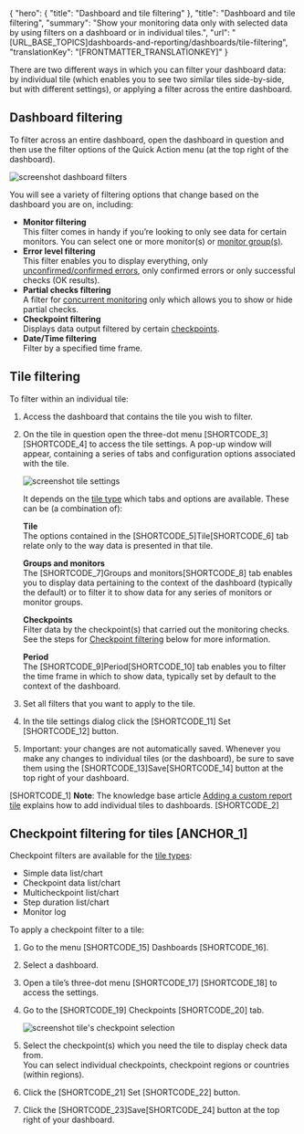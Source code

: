 {
  "hero": {
    "title": "Dashboard and tile filtering"
  },
  "title": "Dashboard and tile filtering",
  "summary": "Show your monitoring data only with selected data by using filters on a dashboard or in individual tiles.",
  "url": "[URL_BASE_TOPICS]dashboards-and-reporting/dashboards/tile-filtering",
  "translationKey": "[FRONTMATTER_TRANSLATIONKEY]"
}

There are two different ways in which you can filter your dashboard data: by individual tile (which enables you to see two similar tiles side-by-side, but with different settings), or applying a filter across the entire dashboard.

## Dashboard filtering

To filter across an entire dashboard, open the dashboard in question and then use the filter options of the Quick Action menu (at the top right of the dashboard).  

![screenshot dashboard filters]([LINK_URL_1])


You will see a variety of filtering options that change based on the dashboard you are on, including:

- **Monitor filtering**  
  This filter comes in handy if you’re looking to only see data for certain monitors. You can select one or more monitor(s) or [monitor group(s)]([LINK_URL_2]).
- **Error level filtering**  
  This filter enables you to display everything, only [unconfirmed/confirmed errors]([LINK_URL_3]), only confirmed errors or only successful checks (OK results).
- **Partial checks filtering**  
  A filter for [concurrent monitoring]([LINK_URL_4]) only which allows you to show or hide partial checks. 
- **Checkpoint filtering**  
  Displays data output filtered by certain [checkpoints]([LINK_URL_5]).
- **Date/Time filtering**  
  Filter by a specified time frame. 

## Tile filtering

To filter within an individual tile:

1. Access the dashboard that contains the tile you wish to filter.
2. On the tile in question open the three-dot menu [SHORTCODE_3][SHORTCODE_4] to access the tile settings.
   A pop-up window will appear, containing a series of tabs and configuration options associated with the tile.
  
    ![screenshot tile settings]([LINK_URL_6])

   It depends on the [tile type]([LINK_URL_7]) which tabs and options are available. These can be (a combination of):

   **Tile**  
   The options contained in the [SHORTCODE_5]Tile[SHORTCODE_6] tab relate only to the way data is presented in that tile.

   **Groups and monitors**  
   The [SHORTCODE_7]Groups and monitors[SHORTCODE_8] tab enables you to display data pertaining to the context of the dashboard (typically the default) or to filter it to show data for any series of monitors or monitor groups. 

   **Checkpoints**  
    Filter data by the checkpoint(s) that carried out the monitoring checks. See the steps for [Checkpoint filtering]([LINK_URL_8]) below for more information.

   **Period**  
   The [SHORTCODE_9]Period[SHORTCODE_10] tab enables you to filter the time frame in which to show data, typically set by default to the context of the dashboard.  
3. Set all filters that you want to apply to the tile.
4. In the tile settings dialog click the [SHORTCODE_11] Set [SHORTCODE_12] button.
5. Important: your changes are not automatically saved. Whenever you make any changes to individual tiles (or the dashboard), be sure to save them using the [SHORTCODE_13]Save[SHORTCODE_14] button at the top right of your dashboard.



[SHORTCODE_1] **Note**: The knowledge base article [Adding a custom report tile]([LINK_URL_9]) explains how to add individual tiles to dashboards. [SHORTCODE_2]  

## Checkpoint filtering for tiles [ANCHOR_1]

Checkpoint filters are available for the [tile types]([LINK_URL_10]):
- Simple data list/chart
- Checkpoint data list/chart
- Multicheckpoint list/chart
- Step duration list/chart
- Monitor log

To apply a checkpoint filter to a tile:

1. Go to the menu [SHORTCODE_15] Dashboards [SHORTCODE_16]. 
2. Select a dashboard. 
3. Open a tile’s three-dot menu [SHORTCODE_17] [SHORTCODE_18] to access the settings. 
4. Go to the [SHORTCODE_19] Checkpoints [SHORTCODE_20] tab. 

   ![screenshot tile's checkpoint selection]([LINK_URL_11]) 

5. Select the checkpoint(s) which you need the tile to display check data from.  
   You can select individual checkpoints, checkpoint regions or countries (within regions).
6. Click the [SHORTCODE_21] Set [SHORTCODE_22] button.
7. Click the [SHORTCODE_23]Save[SHORTCODE_24] button at the top right of your dashboard.
